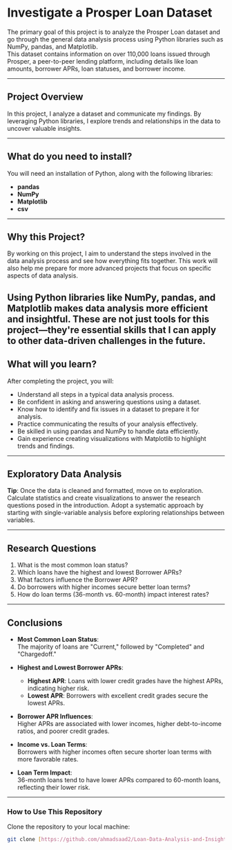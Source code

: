 # **Investigate a Prosper Loan Dataset**

The primary goal of this project is to analyze the Prosper Loan dataset and go through the general data analysis process using Python libraries such as NumPy, pandas, and Matplotlib.  
This dataset contains information on over 110,000 loans issued through Prosper, a peer-to-peer lending platform, including details like loan amounts, borrower APRs, loan statuses, and borrower income.

---

## **Project Overview**  

In this project, I analyze a dataset and communicate my findings. By leveraging Python libraries, I explore trends and relationships in the data to uncover valuable insights.  

---

## **What do you need to install?**  

You will need an installation of Python, along with the following libraries:  

- **pandas**  
- **NumPy**  
- **Matplotlib**  
- **csv**  

---

## **Why this Project?**  

By working on this project, I aim to understand the steps involved in the data analysis process and see how everything fits together. This work will also help me prepare for more advanced projects that focus on specific aspects of data analysis.  

Using Python libraries like NumPy, pandas, and Matplotlib makes data analysis more efficient and insightful. These are not just tools for this project—they're essential skills that I can apply to other data-driven challenges in the future.  
---

## **What will you learn?**  

After completing the project, you will:  

- Understand all steps in a typical data analysis process.  
- Be confident in asking and answering questions using a dataset.  
- Know how to identify and fix issues in a dataset to prepare it for analysis.  
- Practice communicating the results of your analysis effectively.  
- Be skilled in using pandas and NumPy to handle data efficiently.  
- Gain experience creating visualizations with Matplotlib to highlight trends and findings.  

---

## **Exploratory Data Analysis**  

**Tip**: Once the data is cleaned and formatted, move on to exploration. Calculate statistics and create visualizations to answer the research questions posed in the introduction. Adopt a systematic approach by starting with single-variable analysis before exploring relationships between variables.  

---

## **Research Questions**  

1. What is the most common loan status?  
2. Which loans have the highest and lowest Borrower APRs?  
3. What factors influence the Borrower APR?  
4. Do borrowers with higher incomes secure better loan terms?  
5. How do loan terms (36-month vs. 60-month) impact interest rates?  

---

## **Conclusions**  

- **Most Common Loan Status**:  
  The majority of loans are "Current," followed by "Completed" and "Chargedoff."  

- **Highest and Lowest Borrower APRs**:  
  - **Highest APR**: Loans with lower credit grades have the highest APRs, indicating higher risk.  
  - **Lowest APR**: Borrowers with excellent credit grades secure the lowest APRs.  

- **Borrower APR Influences**:  
  Higher APRs are associated with lower incomes, higher debt-to-income ratios, and poorer credit grades.  

- **Income vs. Loan Terms**:  
  Borrowers with higher incomes often secure shorter loan terms with more favorable rates.  

- **Loan Term Impact**:  
  36-month loans tend to have lower APRs compared to 60-month loans, reflecting their lower risk.  

---

### **How to Use This Repository**  

 Clone the repository to your local machine:  
   ```bash
   git clone [https://github.com/ahmadsaad2/Loan-Data-Analysis-and-Insights][Uploading Part_I_exploration_template.ipynb…]()


